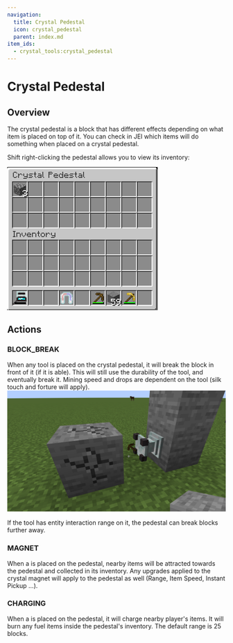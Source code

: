 ```yaml
---
navigation:
  title: Crystal Pedestal
  icon: crystal_pedestal
  parent: index.md
item_ids:
  - crystal_tools:crystal_pedestal
---
```


# Crystal Pedestal
## Overview
<RecipeFor id="crystal_pedestal" />

The crystal pedestal is a block that has different effects depending on what item is placed on top of it.
You can check in JEI which items will do something when placed on a crystal pedestal.

Shift right-clicking the pedestal allows you to view its inventory:

![Pedestal Inventory](assets/pedestal_inventory.png)

## Actions
### BLOCK_BREAK
When any tool is placed on the crystal pedestal, it will break the block in front of it (if it is able).
This will still use the durability of the tool, and eventually break it.
Mining speed and drops are dependent on the tool (silk touch and forture will apply).
![Pedestal Block Breaking](assets/pedestal_block_break.png)

If the tool has entity interaction range on it, the pedestal can break blocks further away.

### MAGNET
When a <ItemLink id="crystal_magnet" /> is placed on the pedestal, nearby items will be attracted towards the
pedestal and collected in its inventory.
Any upgrades applied to the crystal magnet will apply to the pedestal as well (Range, Item Speed, Instant Pickup ...).

### CHARGING
When a <ItemLink id="portable_crystal_generator" /> is placed on the pedestal, it will charge nearby player's items.
It will burn any fuel items inside the pedestal's inventory.
The default range is 25 blocks.